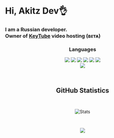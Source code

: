 <h1>Hi, Akitz Dev👌</h1>
<h3>
  I am a Russian developer.<br>
Owner of <a href="https://lzw-studio.ru">KeyTube</a> video hosting (ʙᴇᴛᴀ)
</h3>

<h3 align="center">Languages</h1>
<div align="center">
  <div>
    <img src="https://img.shields.io/badge/C%23-090909?style=for-the-badge&logo=sharp&logoColor=99CC00">
    <img src="https://img.shields.io/badge/-C++-090909?style=for-the-badge&logo=C%2b%2b&logoColor=6296CC">
    <img src="https://img.shields.io/badge/-HTML-090909?style=for-the-badge&logo=HTML5&logoColor=E34F26">
    <img src="https://img.shields.io/badge/-Python-090909?style=for-the-badge&logo=python&logoColor=3776AB">
    <img src="https://img.shields.io/badge/-CSS-090909?style=for-the-badge&logo=css3&logoColor=1572B6">
    <img src="https://img.shields.io/badge/-PHP-090909?style=for-the-badge&logo=php&logoColor=bd3df9">
  </div>
  <div>
     <img src="https://img.shields.io/badge/-Java-090909?style=for-the-badge&logo=java&logoColor=bd3df9">
  </div>
</p>

<br><h2> GitHub Statistics</h2><br>

<p align="center">

![Stats](https://github-readme-stats.vercel.app/api/top-langs/?username=akitz-dev&layout=compact&theme=tokyonight)

<br>

<p align="center">
  <img src="https://github-readme-stats.vercel.app/api?username=akitz-dev&theme=bear&show_icons=true&hide_border=true&count_private=true&locale=ru">
</p>

</p>
